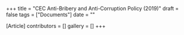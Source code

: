 +++
title = "CEC Anti-Bribery and Anti-Corruption Policy (2019)"
draft = false
tags = ["Documents"]
date = ""

[Article]
contributors = []
gallery = []
+++